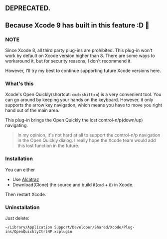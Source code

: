 ## DEPRECATED.

## Because Xcode 9 has built in this feature :D 🎉

### NOTE
Since Xcode 8, all third party plug-ins are prohibited. This plug-in won't work by default on
Xcode version higher than 8. There are some ways to workaround it, but for security reasons,
I don't recommend it.

However, I'll try my best to continue supporting future Xcode versions here.

### What's this
Xcode's Open Quickly(shortcut: `cmd`+`shift`+`o`) is a very convenient tool. You can go around by keeping your hands on the keyboard.
However, it only supports the arrow key navigation, which means you have to move you right hand out of the main area.

This plug-in brings the Open Quickly the lost control-n/p(down/up) navigating.

> In my opinion, it's not hard at all to support the control-n/p navigation in the Open Quickly dialog. I really hope the Xcode team would add this lost function in the future.

### Installation
You can either

* Use [Alcatraz](http://alcatraz.io/)
* Download(Clone) the source and build it(`cmd` + `B`) in Xcode.

Then restart Xcode.

### Uninstallation
Just delete:

    ~/Library/Application Support/Developer/Shared/Xcode/Plug-ins/OpenQuicklyCtrlNP.xcplugin
